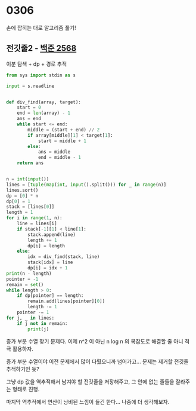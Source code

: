 # 0306

손에 잡히는 대로 알고리즘 풀기!



## 전깃줄2 - [백준 2568](https://www.acmicpc.net/problem/2568)

이분 탐색 + dp + 경로 추적

```python
from sys import stdin as s

input = s.readline


def div_find(array, target):
    start = 0
    end = len(array) - 1
    ans = end
    while start <= end:
        middle = (start + end) // 2
        if array[middle][1] < target[1]:
            start = middle + 1
        else:
            ans = middle
            end = middle - 1
    return ans


n = int(input())
lines = [tuple(map(int, input().split())) for _ in range(n)]
lines.sort()
dp = [0] * n
dp[0] = 1
stack = [lines[0]]
length = 1
for i in range(1, n):
    line = lines[i]
    if stack[-1][1] < line[1]:
        stack.append(line)
        length += 1
        dp[i] = length
    else:
        idx = div_find(stack, line)
        stack[idx] = line
        dp[i] = idx + 1
print(n - length)
pointer = -1
remain = set()
while length > 0:
    if dp[pointer] == length:
        remain.add(lines[pointer][0])
        length -= 1
    pointer -= 1
for j, _ in lines:
    if j not in remain:
        print(j)
```

증가 부분 수열 찾기 문제다. 이제 n^2 이 아닌 n log n 의 복잡도로 해결할 줄 아니 적극 활용하자.

증가 부분 수열이야 이전 문제에서 많이 다뤘으니까 넘어가고... 문제는 제거할 전깃줄 추적하기인 듯?

그냥 dp 값을 역추적해서 남겨야 할 전깃줄을 저장해주고, 그 안에 없는 줄들을 잘라주는 형태로 진행.

마지막 역추적에서 연산이 낭비된 느낌이 들긴 한다... 나중에 더 생각해보자.



